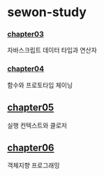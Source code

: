 # sewon-study

### <a href="https://github.com/InsideJavascriptStudy/sewon-study/tree/master/src/main/webapp/chapter03">chapter03</a>
자바스크립트 데이터 타입과 연산자

### <a href="https://github.com/InsideJavascriptStudy/sewon-study/tree/master/src/main/webapp/chapter04">chapter04</a>
함수와 프로토타입 체이닝

## <a href="https://github.com/InsideJavascriptStudy/sewon-study/tree/master/src/main/webapp/chapter05">chapter05</a>
실행 컨텍스트와 클로저

## <a href="https://github.com/InsideJavascriptStudy/sewon-study/tree/master/src/main/webapp/chapter06">chapter06</a>
객체지향 프로그래밍

